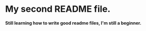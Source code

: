 # My second README file.

#### Still learning how to write good readme files, I'm still a beginner.
